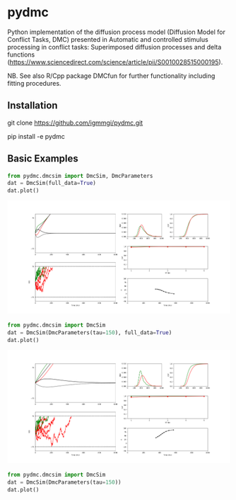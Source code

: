 # pydmc
Python implementation of the diffusion process model (Diffusion Model
for Conflict Tasks, DMC) presented in Automatic and controlled stimulus
processing in conflict tasks: Superimposed diffusion processes and delta
functions
(https://www.sciencedirect.com/science/article/pii/S0010028515000195).

NB. See also R/Cpp package DMCfun for further functionality including fitting
procedures.

## Installation
git clone https://github.com/igmmgi/pydmc.git

pip install -e pydmc

## Basic Examples
```python
from pydmc.dmcsim import DmcSim, DmcParameters
dat = DmcSim(full_data=True)
dat.plot()
```
![alt text](/figures/figure1.png)
```python
from pydmc.dmcsim import DmcSim
dat = DmcSim(DmcParameters(tau=150), full_data=True)
dat.plot()
```
![alt text](/figures/figure2.png)

```python
from pydmc.dmcsim import DmcSim
dat = DmcSim(DmcParameters(tau=150))
dat.plot()
```
